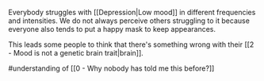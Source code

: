 Everybody struggles with [[Depression|Low mood]] in different frequencies and intensities. We do not always perceive others struggling to it because everyone also tends to put a happy mask to keep appearances.

This leads some people to think that there's something wrong with their [[2 - Mood is not a genetic brain trait|brain]].

#understanding of [[0 - Why nobody has told me this before?]]
